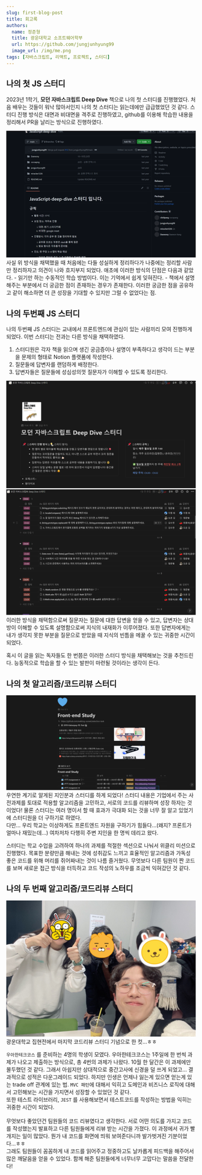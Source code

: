 ```yaml
---
slug: first-blog-post
title: 회고록
authors:
  name: 정준형
  title: 광운대학교 소프트웨어학부
  url: https://github.com/jungjunhyung99
  image_url: /img/me.png
tags: [자바스크립트, 리액트, 프로젝트, 스터디]
---
```


## 나의 첫 JS 스터디
2023년 1학기, **모던 자바스크립트 Deep Dive** 책으로 나의 첫 스터디를 진행했었다. 처음 배우는 것들이 워낙 많아서인지 나의 첫 스터디는 읽는데에만 급급했었던 것 같다. 
스터디 진행 방식은 대면과 비대면을 격주로 진행하였고, github를 이용해 학습한 내용을 정리해서 PR을 날리는 방식으로 진행하였다.

<img src="/img/github0.png"/>
사실 위 방식을 채택했을 때 처음에는 다들 성실하게 정리하다가 나중에는 정리할 사람만 정리하자고 의견이 나와 흐지부지 되었다.
애초에 이러한 방식의 단점은 다음과 같았다.
  - 읽기만 하는 수동적인 학습 방법이다. 이는 기억에서 쉽게 잊혀진다.
  - 책에서 설명해주는 부분에서 더 궁금한 점이 존재하는 경우가 존재한다. 이러한 궁금한 점을 공유하고 같이 해소하면 더 큰 성장을 기대할 수 있지만 그럴 수 없었다는 점.

## 나의 두번째 JS 스터디
나의 두번째 JS 스터디는 교내에서 프론트엔드에 관심이 있는 사람끼리 모여 진행하게 되었다.
이번 스터디는 전과는 다른 방식을 채택하였다. 
1. 스터디원은 각자 책을 읽으며 생긴 궁금증이나 설명이 부족하다고 생각이 드는 부분을 문제의 형태로 Notion 플랫폼에 작성한다.
2. 질문들에 답변자를 랜덤하게 배정한다.
3. 답변자들은 질문들에 성심성의껏 질문자가 이해할 수 있도록 정리한다. 
<img src="/img/notion1.png"/>
<img src="/img/notion2.png"/>
이러한 방식을 채택함으로써 질문자는 질문에 대한 답변을 얻을 수 있고, 답변자는 상대방이 이해할 수 있도록 설명함으로써 지식의 내재화가 이루어졌다.
또한 답변자에게는 내가 생각지 못한 부분을 질문으로 받았을 때 지식의 빈틈을 메꿀 수 있는 귀중한 시간이 되었다.

혹시 이 글을 읽는 독자들도 한 번쯤은 이러한 스터디 방식을 채택해보는 것을 추천드린다. 능동적으로 학습을 할 수 있는 발판이 마련될 것이라는 생각이 든다.

## 나의 첫 알고리즘/코드리뷰 스터디
<img src="/img/study2.png"/>
우연한 계기로 알게된 지인분과 스터디를 하게 되었다! 스터디 내용은 기업에서 주는 사전과제를 토대로 적용할 알고리즘을 고민하고, 서로의 코드를 리뷰하며 성장 하자는 것이었다!
물론 스터디는 여러 명이서 할 때 효과가 극대화 되는 것을 너무 잘 알고 있었기에 스터디원을 더 구하기로 하였다. <br/>
다만... 우리 학교는 이상하게도 프론트엔드 자원을 구하기가 힘들다...(왜지? 프론트가 얼마나 재밌는데...) 여차저차 다행히 주변 지인을 한 명씩 데리고 왔다.

스터디는 학교 수업을 고려하여 하나의 과제를 적절한 섹션으로 나눠서 위클리 미션으로 진행했다. 
목표한 분량만큼 해내는 것에 성취감도 느끼고 효율적인 알고리즘과 가독성 좋은 코드를 위해 머리를 쥐어짜내는 것이 나름 즐거웠다.
무엇보다 다른 팀원이 짠 코드를 보며 새로운 접근 방식을 터득하고 코드 작성의 노하우를 조금씩 익혀갔던 것 같다.

## 나의 두 번째 알고리즘/코드리뷰 스터디
<img src="/img/study.jpg"/>
광운대학교 집현전에서 마지막 코드리뷰 스터디 기념으로 한 컷...ㅎㅎ<br/>

`우아한테크코스` 를 준비하는 4명의 학생이 모였다.
우아한테크코스는 1주일에 한 번씩 과제가 나오고 제출하는 방식으로, 총 4번의 과제가 나왔다.
10월 한 달간은 이 과제에만 몰두했던 것 같다. 그래서 아쉽지만 상대적으로 중간고사에 신경을 덜 쓰게 되었고... 결과적으로 성적은 다운그레이드 되었다.
하지만 인생은 언제나 잃는게 있으면 얻는게 있는 trade off 관계에 있는 법.
`MVC 패턴`에 대해서 익히고 도메인과 비즈니스 로직에 대해서 고민해보는 시간을 가지면서 성장할 수 있었던 것 같다. <br/>
또한 테스트 라이브러리, `JEST` 를 사용해보면서 테스트코드를 작성하는 방법을 익히는 귀중한 시간이 되었다. <br/><br/>
무엇보다 좋았던건 팀원들의 코드 리뷰였다고 생각한다. 서로 어떤 의도를 가지고 코드를 작성했는지 발표하고 다른 팀원들에게 리뷰 받는 시간을 가졌다. 이 과정에서 귀가 빨개지는 일이 많았다. 뭔가 내 코드를 화면에 띄워 보여준다니까 발가벗겨진 기분이었다...ㅎㅎ <br/>
그래도 팀원들이 꼼꼼하게 내 코드를 읽어주고 정중하고도 날카롭게 피드백을 해주어서 많은 깨달음을 얻을 수 있었다. 함께 해준 팀원들에게 너무너무 고맙다는 말씀을 전달한다!